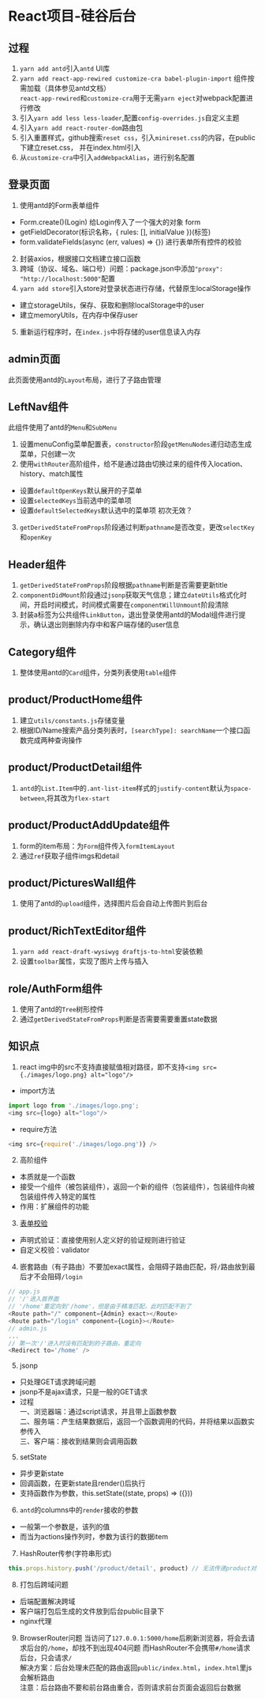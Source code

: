 # React项目-硅谷后台
## 过程
1. `yarn add antd`引入`antd` UI库
2. `yarn add react-app-rewired customize-cra babel-plugin-import` 组件按需加载（具体参见antd文档）  
  `react-app-rewired`和`customize-cra`用于无需`yarn eject`对webpack配置进行修改
3. 引入`yarn add less less-loader`,配置`config-overrides.js`自定义主题
4. 引入`yarn add react-router-dom`路由包
5. 引入重置样式，github搜索`reset css`，引入`minireset.css`的内容，在public下建立reset.css， 并在index.html引入
6. 从`customize-cra`中引入`addWebpackAlias`，进行别名配置

## 登录页面
1. 使用antd的Form表单组件
- Form.create()(Login) 给Login传入了一个强大的对象 form
- getFieldDecorator(标识名称，{ rules: [], initialValue })(标签)
- form.validateFields(async (err, values) => {}) 进行表单所有控件的校验
2. 封装axios，根据接口文档建立接口函数
3. 跨域（协议、域名、端口号）问题：package.json中添加`"proxy": "http://localhost:5000"`配置
4. `yarn add store`引入store对登录状态进行存储，代替原生localStorage操作
- 建立storageUtils，保存、获取和删除localStorage中的user
- 建立memoryUtils，在内存中保存user
5. 重新运行程序时，在`index.js`中将存储的user信息读入内存

## admin页面
此页面使用antd的`Layout`布局，进行了子路由管理

## LeftNav组件
此组件使用了antd的`Menu`和`SubMenu`
1. 设置menuConfig菜单配置表，`constructor`阶段`getMenuNodes`递归动态生成菜单，只创建一次
2. 使用`withRouter`高阶组件，给不是通过路由切换过来的组件传入location、history、match属性
- 设置`defaultOpenKeys`默认展开的子菜单
- 设置`selectedKeys`当前选中的菜单项
- 设置`defaultSelectedKeys`默认选中的菜单项 初次无效？
3. `getDerivedStateFromProps`阶段通过判断`pathname`是否改变，更改`selectKey`和`openKey`

## Header组件
1. `getDerivedStateFromProps`阶段根据`pathname`判断是否需要更新title
2. `componentDidMount`阶段通过`jsonp`获取天气信息；建立`dateUtils`格式化时间，开启时间模式，时间模式需要在`componentWillUnmount`阶段清除
3. 封装a标签为公共组件`LinkButton`，退出登录使用antd的Modal组件进行提示，确认退出则删除内存中和客户端存储的user信息 

## Category组件
1. 整体使用antd的`Card`组件，分类列表使用`table`组件

## product/ProductHome组件
1. 建立`utils/constants.js`存储变量
2. 根据ID/Name搜索产品分类列表时，`[searchType]: searchName`一个接口函数完成两种查询操作

## product/ProductDetail组件
1. `antd`的`List.Item`中的`.ant-list-item`样式的`justify-content`默认为`space-between`,将其改为`flex-start`

## product/ProductAddUpdate组件
1. form的item布局：为`Form`组件传入`formItemLayout`
2. 通过`ref`获取子组件imgs和detail

## product/PicturesWall组件
1. 使用了antd的`upload`组件，选择图片后会自动上传图片到后台

## product/RichTextEditor组件
1. `yarn add react-draft-wysiwyg draftjs-to-html`安装依赖
2. 设置`toolbar`属性，实现了图片上传与插入

## role/AuthForm组件
1. 使用了antd的`Tree`树形控件
2. 通过`getDerivedStateFromProps`判断是否需要需要重置state数据

## 知识点
1. react img中的src不支持直接赋值相对路径，即不支持`<img src={./images/logo.png} alt="logo"/>`
- import方法
```js
import logo from './images/logo.png';
<img src={logo} alt="logo"/>
```
- require方法
```js
<img src={require('./images/logo.png')} />
```
2. 高阶组件
- 本质就是一个函数
- 接受一个组件（被包装组件），返回一个新的组件（包装组件），包装组件向被包装组件传入特定的属性
- 作用：扩展组件的功能

3. [表单校验](https://ant.design/components/form-cn/#components-form-demo-normal-login)
- 声明式验证：直接使用别人定义好的验证规则进行验证
- 自定义校验：validator

4. 嵌套路由（有子路由）不要加exact属性，会阻碍子路由匹配，将`/`路由放到最后才不会阻碍`/login`
```js
// app.js
// '/'进入首界面
// '/home'重定向到'/home'，但是由于精准匹配，此时匹配不到了
<Route path="/" component={Admin} exact></Route>
<Route path="/login" component={Login}></Route>
// admin.js
...
// 第一次'/'进入时没有匹配到的子路由，重定向
<Redirect to='/home' />
```

5. jsonp
- 只处理GET请求跨域问题
- jsonp不是ajax请求，只是一般的GET请求
- 过程  
一、浏览器端：通过script请求，并且带上函数参数  
二、服务端：产生结果数据后，返回一个函数调用的代码，并将结果以函数实参传入  
三、客户端：接收到结果则会调用函数

5. setState
- 异步更新state
- 回调函数，在更新state且render()后执行
- 支持函数作为参数，this.setState((state, props) => ({}))

6. `antd`的columns中的`render`接收的参数
- 一般第一个参数是，该列的值
- 而当为actions操作列时，参数为该行的数据item

7. HashRouter传参(字符串形式)
```js
this.props.history.push('/product/detail', product) // 无法传递product对象
```

8. 打包后跨域问题
- 后端配置解决跨域
- 客户端打包后生成的文件放到后台public目录下
- nginx代理

9. BrowserRouter问题 
当访问了`127.0.0.1:5000/home`后刷新浏览器，将会去请求后台的`/home`，却找不到出现404问题
而HashRouter不会携带`#/home`请求后台，只会请求`/`  
解决方案：后台处理未匹配的路由返回`public/index.html`，`index.html`里js会解析路由  
注意：后台路由不要和前台路由重合，否则请求前台页面会返回后台数据